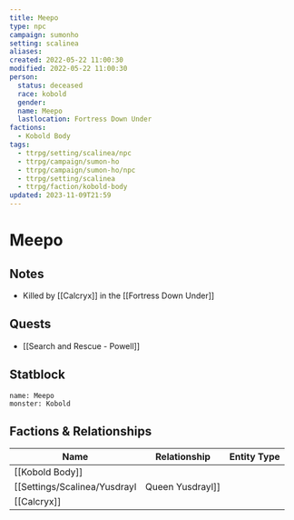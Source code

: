 ```yaml
---
title: Meepo
type: npc
campaign: sumonho
setting: scalinea
aliases: 
created: 2022-05-22 11:00:30
modified: 2022-05-22 11:00:30
person:
  status: deceased
  race: kobold
  gender: 
  name: Meepo
  lastlocation: Fortress Down Under
factions:
  - Kobold Body
tags:
  - ttrpg/setting/scalinea/npc
  - ttrpg/campaign/sumon-ho
  - ttrpg/campaign/sumon-ho/npc
  - ttrpg/setting/scalinea
  - ttrpg/faction/kobold-body
updated: 2023-11-09T21:59
---
```


# Meepo

## Notes

- Killed by [[Calcryx]] in the [[Fortress Down Under]]

## Quests

- [[Search and Rescue - Powell]]

## Statblock

```statblock
name: Meepo
monster: Kobold
```


## Factions & Relationships
| Name                                                           | Relationship | Entity Type |
| -------------------------------------------------------------- |:------------:| ----------- |
| [[Kobold Body]]                                                |              |             |
| [[Settings/Scalinea/Yusdrayl|Queen Yusdrayl]] |              |             |
| [[Calcryx]]                                                               |              |             |
